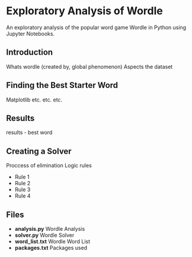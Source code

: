 # Exploratory Analysis of Wordle

An exploratory analysis of the popular word game Wordle in Python using Jupyter Notebooks. 

## Introduction

Whats wordle (created by, global phenomenon)
Aspects
the dataset

## Finding the Best Starter Word
Matplotlib
etc.
etc.
etc.

## Results
results - best word

## Creating a Solver

Proccess of elimination
Logic rules
- Rule 1
- Rule 2
- Rule 3
- Rule 4

## Files

- **analysis.py** Wordle Analysis
- **solver.py** Wordle Solver
- **word_list.txt** Wordle Word List
- **packages.txt** Packages used
